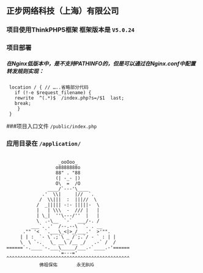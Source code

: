 ## 正步网络科技（上海）有限公司

### 项目使用ThinkPHP5框架 框架版本是 ``` V5.0.24 ``` 
### 项目部署
##### 在Nginx低版本中，是不支持PATHINFO的，但是可以通过在Nginx.conf中配置转发规则实现：
     location / { // …..省略部分代码
       if (!-e $request_filename) {
       rewrite  ^(.*)$  /index.php?s=/$1  last;
       break;
        }
     }
###项目入口文件  `/public/index.php`
### 应用目录在    `/application/`

```

                   _ooOoo_
                  o8888888o
                  88" . "88
                  (| -_- |)
                  O\  =  /O
               ____/`---'\____
             .'  \\|     |//  `.
            /  \\|||  :  |||//  \
           /  _||||| -:- |||||-  \
           |   | \\\  -  /// |   |
           | \_|  ''\---/''  |   |
           \  .-\__  `-`  ___/-. /
         ___`. .'  /--.--\  `. . __
      ."" '<  `.___\_<|>_/___.'  >'"".
     | | :  `- \`.;`\ _ /`;.`/ - ` : | |
     \  \ `-.   \_ __\ /__ _/   .-` /  /
======`-.____`-.___\_____/___.-`____.-'======
                   `=---='
^^^^^^^^^^^^^^^^^^^^^^^^^^^^^^^^^^^^^^^^^^^^^
            佛祖保佑       永无BUG

```

